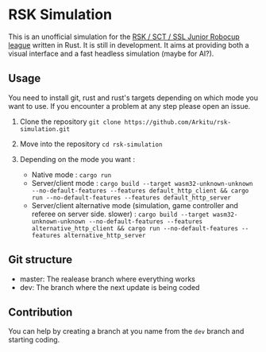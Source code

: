 # RSK Simulation
This is an unofficial simulation for the [RSK / SCT / SSL Junior Robocup league](https://robot-soccer-kit.github.io/) written in Rust. It is still in development. It aims at providing both a visual interface and a fast headless simulation (maybe for AI?).

## Usage
You need to install git, rust and rust's targets depending on which mode you want to use. If you encounter a problem at any step please open an issue.

1. Clone the repository
`
git clone https://github.com/Arkitu/rsk-simulation.git
`

2. Move into the repository
`
cd rsk-simulation
`

3. Depending on the mode you want :
   - Native mode : `cargo run`
   - Server/client mode : `cargo build --target wasm32-unknown-unknown --no-default-features --features default_http_client && cargo run --no-default-features --features default_http_server`
   - Server/client alternative mode (simulation, game controller and referee on server side. slower) : `cargo build --target wasm32-unknown-unknown --no-default-features --features alternative_http_client && cargo run --no-default-features --features alternative_http_server`

## Git structure
- master: The realease branch where everything works
- dev: The branch where the next update is being coded

## Contribution
You can help by creating a branch at you name from the `dev` branch and starting coding.